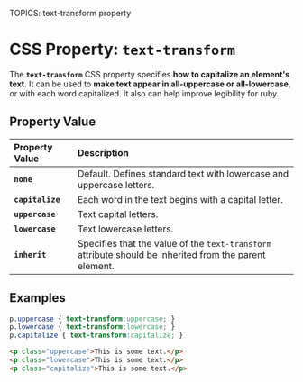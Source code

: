 TOPICS: text-transform property

# CSS Property: `text-transform`

The **`text-transform`** CSS property specifies **how to capitalize an element's text**. It can be used
to **make text appear in all-uppercase or all-lowercase**, or with each word capitalized. It also can
help improve legibility for ruby.

## Property Value

| Property Value | Description |
| :--- | :--- |
| **`none`** | Default. Defines standard text with lowercase and uppercase letters. |
| **`capitalize`** | Each word in the text begins with a capital letter. |
| **`uppercase`** | Text capital letters. |
| **`lowercase`** | Text lowercase letters. |
| **`inherit`** | Specifies that the value of the `text-transform` attribute should be inherited from the parent element. |

## Examples

```css
p.uppercase { text-transform:uppercase; }
p.lowercase { text-transform:lowercase; }
p.capitalize { text-transform:capitalize; }
```

```html
<p class="uppercase">This is some text.</p>
<p class="lowercase">This is some text.</p>
<p class="capitalize">This is some text.</p>
```
